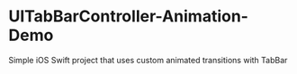 # UITabBarController-Animation-Demo

Simple iOS Swift project that uses custom animated transitions with TabBar
